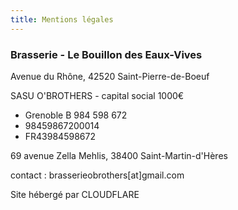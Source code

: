 ```yaml
---
title: Mentions légales
---
```

### **Brasserie - Le Bouillon des Eaux-Vives**

Avenue du Rhône, 42520 Saint-Pierre-de-Boeuf

SASU O'BROTHERS - capital social 1000€

- Grenoble B 984 598 672
- 98459867200014
- FR43984598672

69 avenue Zella Mehlis, 38400 Saint-Martin-d'Hères

contact : brasserieobrothers[at]gmail.com

Site hébergé par CLOUDFLARE

